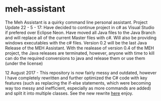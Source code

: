 # meh-assistant
The Meh Assistant is a quirky command line personal assistant.
Project Update 22 - 5 - 17: Have decided to continue project in c# as Visual Studio if prefered over Eclipse Neon. Have moved all Java files to the Java Branch and will replace all of the current Master files with c#. Will also be providing windows executables with the c# files. Version 0.2 will be the last Java Release of the MEH Assistant.
With the realease of version 0.4 of the MEH project, the Java releases are terminated, however, anyone with time to kill can do the required conversions to java and release them or use them (under the license)

12 August 2017 - This repository is now fairly messy and outdated, however I have completely rewritten and further optimized the C# code with key features (such as replacing the if-else statements, which were becoming way too messy and inefficient, especially as more commands are added) and split it into multiple classes. See the new rewrite [here](github.com/danielandastro/meh-rewrite) enjoy.
